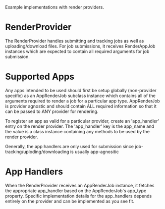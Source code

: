 Example implementations with render providers.

# RenderProvider
The RenderProvider handles submitting and tracking jobs as well as uploading/download files.
For job submissions, it receives RenderAppJob instances which are expected to contain all required
arguments for job submission.

# Supported Apps
Any apps intended to be used should first be setup globally (non-provider specific) as an 
AppRenderJob subclass instance which contains all of the arguments required to render a job 
for a particular app type. AppRenderJob is provider agnostic and should contain ALL required information so
that it can be passed to ANY provider for rendering. 

To register an app as valid for a particular provider, create an 'app_handler' entry on the render provider.
The 'app_handler' key is the app_name and the value is a class instance containing any methods to be used
by the render provider. 

Generally, the app handlers are only used for submission since job-tracking/uploding/downloading is usually 
app-agnositic

# App Handlers
When the RenderProvider receives an AppRenderJob instance, it fetches the appropriate app_handler 
based on the AppRenderJob's app_type property.
Specific implementation details for the app_handlers depends entirely on the provider and can be implemented
as you see fit.

